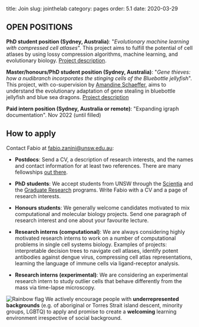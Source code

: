 title: Join
slug: jointhelab
category: pages
order: 5.1
date: 2020-03-29

## OPEN POSITIONS
**PhD student position (Sydney, Australia)**: "_Evolutionary machine learning with compressed cell atlases_". This project aims to fulfill the potential of cell atlases by using lossy compression algorithms, machine learning, and evolutionary biology. [Project description]({static}/images/compressed_cell_atlas_project.pdf).

 **Master/honours/PhD student position (Sydney, Australia)**: "_Gene thieves: how a nudibranch incorporates the stinging cells of the Bluebottle jellyfish_". This project, with co-supervision by [Amandine Schaeffer](http://www.oceanography.unsw.edu.au/), aims to understand the evolutionary adaptation of gene stealing in bluebottle jellyfish and blue sea dragons. [Project description]({static}/images/bluebottle_single_cell_project.pdf)

 **Paid intern position (Sydney, Australia or remote)**: "Expanding igraph documentation". Nov 2022 (until filled)


## How to apply
Contact Fabio at [fabio.zanini@unsw.edu.au](mailto:fabio.zanini@unsw.edu.au):
<!-- - **Postdocs**: we have one position available (see [announcement](/postdocopening012020.html)) for cell atlas construction. -->

- **Postdocs**: Send a CV, a description of research interests, and the names and contact information for at least two references. There are many fellowships [out there](https://asntech.github.io/postdoc-funding-schemes/).

- **PhD students**: We accept students from UNSW through the [Scientia](https://www.scientia.unsw.edu.au/scientia-phd-scholarships) and the [Graduate Research](https://research.unsw.edu.au/graduate-research-scholarships) programs. Write Fabio with a CV and a page of research interests.

- **Honours students**: We generally welcome candidates motivated to mix computational and molecular biology projects. Send one paragraph of research interest and one about your favourite lecture.

- **Research interns (computational)**: We are always considering highly motivated research interns to work on a number of computational problems in single cell systems biology. Examples of projects: interpretable decision trees to navigate cell atlases, identify potent antibodies against dengue virus, compressing cell atlas representations, learning the language of immune cells via ligand-receptor analysis.

- **Research interns (experimental)**: We are considering an experimental research intern to study outlier cells that behave differently from the mass via time-lapse microscopy.

![Rainbow flag]({static}/images/LGBT_Rainbow_Flag_small.png) We actively encourage people with **underrepresented backgrounds** (e.g. of aboriginal or Torres Strait island descent, minority groups, LGBTQ) to apply and promise to create a **welcoming** learning environment irrespective of social background.
